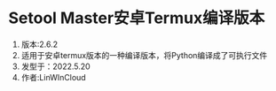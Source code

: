 # Setool Master安卓Termux编译版本
1. 版本:2.6.2
2. 适用于安卓termux版本的一种编译版本，将Python编译成了可执行文件
3. 发型于：2022.5.20
4. 作者:LinWInCloud
